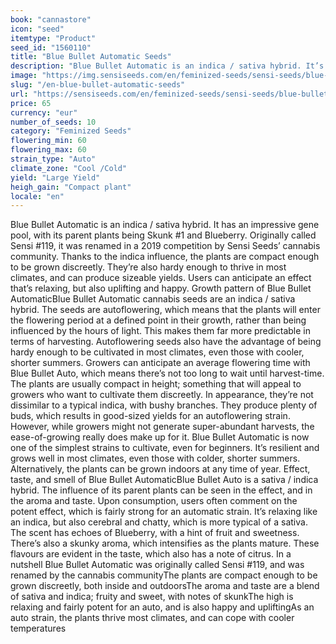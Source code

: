 ```yaml
---
book: "cannastore"
icon: "seed"
itemtype: "Product"
seed_id: "1560110"
title: "Blue Bullet Automatic Seeds"
description: "Blue Bullet Automatic is an indica / sativa hybrid. It’s a compact strain, which offers good yields. The effect is strong, relaxed yet happy."
image: "https://img.sensiseeds.com/en/feminized-seeds/sensi-seeds/blue-bullet-automatic-image.png"
slug: "/en-blue-bullet-automatic-seeds"
url: "https://sensiseeds.com/en/feminized-seeds/sensi-seeds/blue-bullet-automatic?a_aid=cannastore"
price: 65
currency: "eur"
number_of_seeds: 10
category: "Feminized Seeds"
flowering_min: 60
flowering_max: 60
strain_type: "Auto"
climate_zone: "Cool /Cold"
yield: "Large Yield"
heigh_gain: "Compact plant"
locale: "en"
---
```

Blue Bullet Automatic is an indica / sativa hybrid. It has an impressive gene pool, with its parent plants being Skunk #1 and Blueberry. Originally called Sensi #119, it was renamed in a 2019 competition by Sensi Seeds’ cannabis community. Thanks to the indica influence, the plants are compact enough to be grown discreetly. They’re also hardy enough to thrive in most climates, and can produce sizeable yields. Users can anticipate an effect that’s relaxing, but also uplifting and happy. Growth pattern of Blue Bullet AutomaticBlue Bullet Automatic cannabis seeds are an indica / sativa hybrid. The seeds are autoflowering, which means that the plants will enter the flowering period at a defined point in their growth, rather than being influenced by the hours of light. This makes them far more predictable in terms of harvesting. Autoflowering seeds also have the advantage of being hardy enough to be cultivated in most climates, even those with cooler, shorter summers. Growers can anticipate an average flowering time with Blue Bullet Auto, which means there’s not too long to wait until harvest-time. The plants are usually compact in height; something that will appeal to growers who want to cultivate them discreetly. In appearance, they’re not dissimilar to a typical indica, with bushy branches. They produce plenty of buds, which results in good-sized yields for an autoflowering strain. However, while growers might not generate super-abundant harvests, the ease-of-growing really does make up for it. Blue Bullet Automatic is now one of the simplest strains to cultivate, even for beginners. It’s resilient and grows well in most climates, even those with colder, shorter summers. Alternatively, the plants can be grown indoors at any time of year. Effect, taste, and smell of Blue Bullet AutomaticBlue Bullet Auto is a sativa / indica hybrid. The influence of its parent plants can be seen in the effect, and in the aroma and taste. Upon consumption, users often comment on the potent effect, which is fairly strong for an automatic strain. It’s relaxing like an indica, but also cerebral and chatty, which is more typical of a sativa. The scent has echoes of Blueberry, with a hint of fruit and sweetness. There’s also a skunky aroma, which intensifies as the plants mature. These flavours are evident in the taste, which also has a note of citrus. In a nutshell Blue Bullet Automatic was originally called Sensi #119, and was renamed by the cannabis communityThe plants are compact enough to be grown discreetly, both inside and outdoorsThe aroma and taste are a blend of sativa and indica; fruity and sweet, with notes of skunkThe high is relaxing and fairly potent for an auto, and is also happy and upliftingAs an auto strain, the plants thrive most climates, and can cope with cooler temperatures
